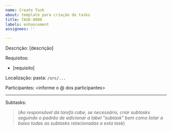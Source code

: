 ```yaml
---
name: Create Task
about: template para criação de tasks
title: TASK-0000
labels: enhancement
assignees: ''

---
```


Descrição: <descreva a task a ser executada> [descrição]

Requisitos:
- [requisito]

Localização:
pasta: `/src/...`

Participantes:  <informe o @ dos participantes>

---

Subtasks:
>(_Ao responsável da tarefa cabe, se necessário, criar subtasks seguindo o padrão de adicionar a label "subtask" bem como listar a baixo todas as subtasks relacionadas a esta task_)
